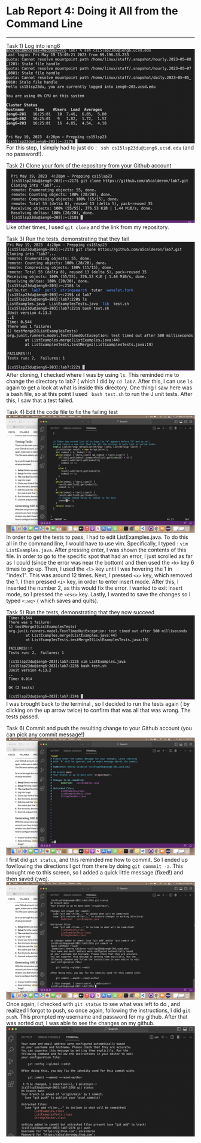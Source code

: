 # **Lab Report 4:  Doing it All from the Command Line**
---------
Task 1) Log into ieng6
![Image](Screen%20Shot%202023-05-19%20at%204.28.35%20PM.png)
For this step, I simply had to just do : ``` ssh cs15lsp23du@ieng6.ucsd.edu``` (and no password!).


Task 2) Clone your fork of the repository from your Github account
![Image](Screen%20Shot%202023-05-19%20at%204.28.56%20PM.png)
Like other times, I used ```git clone``` and the link from my repository. 

Task 3) Run the tests, demonstrating that they fail
![Image](Screen%20Shot%202023-05-19%20at%204.29.43%20PM.png)
After cloning, I checked where I was by using ```ls```. This reminded me to change the directory to lab7 ( which I did by ```cd lab7```. After this, I can use ```ls``` again to get a look at what is inside this directory. One thing I saw here was a bash file, so at this point I used ``` bash test.sh``` to run the J unit tests. After this, I saw that a test failed. 

Task 4) Edit the code file to fix the failing test
![Image](Screen%20Shot%202023-05-19%20at%204.30.49%20PM.png)
In order to get the tests to pass, I had to edit ListExamples.java. To do this all in the command line, I would have to use vim. Specifically, I typed : ```vim ListExamples.java```. After pressing enter, I was shown the contents of this file. In order to go to the specific spot that had an error, I just scrolled as far as I could (since the error was near the bottom)  and then used the ```<k>``` key 6 times to go up. Then, I used the ```<l>``` key until I was hovering the 1 in "index1". This was around 12 times. Next, I pressed ```<x>```  key, which removed the 1. I then pressed ```<i>``` key, in order to enter insert mode. After this, I inserted the number 2, as this would fix the error. I wanted to exit insert mode, so I pressed the ```<esc>``` key. Lastly, I wanted to save the changes so I typed ```<;wq>``` ( which saves and quits). 

Task 5) Run the tests, demonstrating that they now succeed
![Image](Screen%20Shot%202023-05-19%20at%204.31.20%20PM.png)
I was brought back to the terminal , so I decided to run the tests again ( by clicking on the up arrow twice) to confirm that was all that was wrong. The tests passed. 
  
Task 6) Commit and push the resulting change to your Github account (you can pick any commit message!)
![Image](Screen%20Shot%202023-05-19%20at%204.32.24%20PM.png)
I first did ```git status```, and this reminded me how to commit. So I ended up fowllowing the directions I got from there by doing ```git commmit -a```.  This brought me to this screen, so I added a quick little message (fixed!) and then saved (;wq). 
![Image](Screen%20Shot%202023-05-19%20at%204.32.48%20PM.png)
  Once again, I checked with ```git status``` to see what was left to do , and realized I forgot to push, so once again, following the instructions, I did ```git push```. This prompted my username and password for my github. After that was sorted out, I was able to see the changes on my github. 
![Image](Screen%20Shot%202023-05-19%20at%206.34.11%20PM.png)
